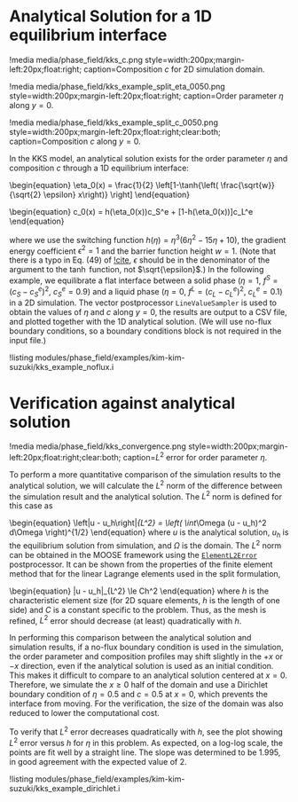 # Analytical Solution for a 1D equilibrium interface

!media media/phase_field/kks_c.png
       style=width:200px;margin-left:20px;float:right;
       caption=Composition $c$ for 2D simulation domain.

!media media/phase_field/kks_example_split_eta_0050.png
       style=width:200px;margin-left:20px;float:right;
       caption=Order parameter $\eta$ along $y = 0$.

!media media/phase_field/kks_example_split_c_0050.png
       style=width:200px;margin-left:20px;float:right;clear:both;
       caption=Composition $c$ along $y =0$.

In the KKS model, an analytical solution exists for the order parameter $\eta$ and composition $c$
through a 1D equilibrium interface:

\begin{equation}
\eta_0(x) = \frac{1}{2} \left[1-\tanh{\left( \frac{\sqrt{w}}{\sqrt{2} \epsilon} x\right)} \right]
\end{equation}

\begin{equation}
c_0(x) =  h(\eta_0(x))c_S^e + [1-h(\eta_0(x))]c_L^e
\end{equation}

where we use the switching function $h(\eta) = \eta^3(6\eta^2-15\eta+10)$, the
gradient energy coefficient $\epsilon^2 = 1$ and the barrier function height $w=1$.
(Note that there is a typo in Eq. (49) of [!cite](kim_phase-field_1999), $\epsilon$ should be in the
denominator of the argument to the $\tanh$ function, not $\sqrt{\epsilon}$.) In
the following example, we equilibrate a flat interface between a solid phase
($\eta = 1$, $f^S = (c_S-c_S^e)^2$, $c_S^e = 0.9$) and a liquid phase
($\eta = 0$, $f^L = (c_L-c_L^e)^2$, $c_L^e = 0.1$) in a 2D simulation. The vector
postprocessor `LineValueSampler` is used to obtain the values of $\eta$ and $c$
along $y=0$, the results are output to a CSV file, and plotted together with the
1D analytical solution. (We will use no-flux boundary conditions, so a boundary
conditions block is not required in the input file.)

!listing modules/phase_field/examples/kim-kim-suzuki/kks_example_noflux.i

# Verification against analytical solution

!media media/phase_field/kks_convergence.png
       style=width:200px;margin-left:20px;float:right;clear:both;
       caption=$L^2$ error for order parameter $\eta$.

To perform a more quantitative comparison of the simulation results to the analytical solution, we
will calculate the $L^2$ norm of the difference between the simulation result and the analytical
solution. The $L^2$ norm is defined for this case as

\begin{equation}
\left|u - u_h\right|_{L^2} = \left( \int_\Omega (u - u_h)^2 d\Omega \right)^{1/2}
\end{equation}
where $u$ is the analytical solution, $u_h$ is the equilibrium solution from simulation, and $\Omega$
is the domain. The $L^2$ norm can be obtained in the MOOSE framework using the
[`ElementL2Error`](/ElementL2Error.md) postprocessor. It can be shown from the
properties of the finite element method that for the linear Lagrange elements used in the split
formulation,

\begin{equation}
|u - u_h|_{L^2} \le Ch^2
\end{equation}
where $h$ is the characteristic element size (for 2D square elements, $h$ is the length of one side)
and $C$ is a constant specific to the problem. Thus, as the mesh is refined, $L^2$ error should
decrease (at least) quadratically with $h$.

In performing this comparison between the analytical solution and simulation results, if a no-flux
boundary condition is used in the simulation, the order parameter and composition profiles may shift
slightly in the $+x$ or $-x$ direction, even if the analytical solution is used as an initial
condition. This makes it difficult to compare to an analytical solution centered at $x=0$. Therefore,
we simulate the $x \ge 0$ half of the domain and use a Dirichlet boundary condition of $\eta=0.5$ and
$c=0.5$ at $x=0$, which prevents the interface from moving. For the verification, the size of the
domain was also reduced to lower the computational cost.

To verify that $L^2$ error decreases quadratically with $h$, see the plot showing $L^2$ error versus
$h$ for $\eta$ in this problem. As expected, on a log-log scale, the points are fit well by a
straight line. The slope was determined to be 1.995, in good agreement with the expected value of 2.

!listing modules/phase_field/examples/kim-kim-suzuki/kks_example_dirichlet.i
